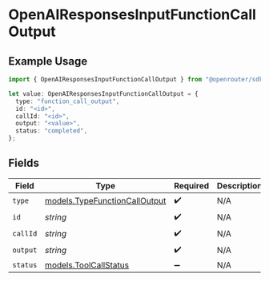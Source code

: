 # OpenAIResponsesInputFunctionCallOutput

## Example Usage

```typescript
import { OpenAIResponsesInputFunctionCallOutput } from "@openrouter/sdk/models";

let value: OpenAIResponsesInputFunctionCallOutput = {
  type: "function_call_output",
  id: "<id>",
  callId: "<id>",
  output: "<value>",
  status: "completed",
};
```

## Fields

| Field                                                                | Type                                                                 | Required                                                             | Description                                                          | Example                                                              |
| -------------------------------------------------------------------- | -------------------------------------------------------------------- | -------------------------------------------------------------------- | -------------------------------------------------------------------- | -------------------------------------------------------------------- |
| `type`                                                               | [models.TypeFunctionCallOutput](../models/typefunctioncalloutput.md) | :heavy_check_mark:                                                   | N/A                                                                  |                                                                      |
| `id`                                                                 | *string*                                                             | :heavy_check_mark:                                                   | N/A                                                                  |                                                                      |
| `callId`                                                             | *string*                                                             | :heavy_check_mark:                                                   | N/A                                                                  |                                                                      |
| `output`                                                             | *string*                                                             | :heavy_check_mark:                                                   | N/A                                                                  |                                                                      |
| `status`                                                             | [models.ToolCallStatus](../models/toolcallstatus.md)                 | :heavy_minus_sign:                                                   | N/A                                                                  | completed                                                            |